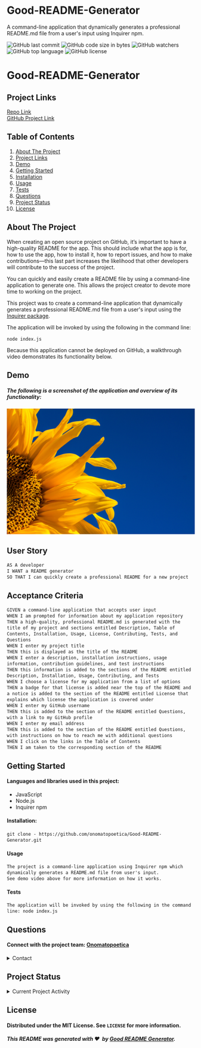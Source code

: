 # Good-README-Generator 
A command-line application that dynamically generates a professional README.md file from a user's input using Inquirer npm. 

![GitHub last commit](https://img.shields.io/github/last-commit/onomatopoetica/Good-README-Generator)  ![GitHub code size in bytes](https://img.shields.io/github/languages/code-size/onomatopoetica/Good-README-Generator)  ![GitHub watchers](https://img.shields.io/github/watchers/onomatopoetica/Good-README-Generator?label=Watch&style=social)  ![GitHub top language](https://img.shields.io/github/languages/top/onomatopoetica/Good-README-Generator)  ![GitHub license](https://img.shields.io/badge/license-MIT-blueviolet) <br> 

# Good-README-Generator <br>
    
## Project Links
[Repo Link](https://github.com/onomatopoetica/Good-README-Generator) <br>
[GitHub Project Link](https://onomatopoetica.github.io/Good-README-Generator/)    
    
## Table of Contents
1. [About The Project](#About-The-Project)
1. [Project Links](#Project-Links)
1. [Demo](#Demo)
1. [Getting Started](#Getting-Started)
1. [Installation](#Installation)
1. [Usage](#Usage)
1. [Tests](#Tests)
1. [Questions](#Questions)
1. [Project Status](#Project-Status)
1. [License](#License)
    
## About The Project <br>

When creating an open source project on GitHub, it’s important to have a high-quality README for the app. This should include what the app is for, how to use the app, how to install it, how to report issues, and how to make contributions&mdash;this last part increases the likelihood that other developers will contribute to the success of the project. 

You can quickly and easily create a README file by using a command-line application to generate one. This allows the project creator to devote more time to working on the project.

This project was to create a command-line application that dynamically generates a professional README.md file from a user's input using the [Inquirer package](https://www.npmjs.com/package/inquirer). 

The application will be invoked by using the following in the command line:

```
node index.js
```
Because this application cannot be deployed on GitHub, a walkthrough video demonstrates its functionality below. 

## Demo
    
##### The following is a screenshot of the application and overview of its functionality: <br>
    
![Screenshot](https://github.com/onomatopoetica/work-day-scheduler/blob/main/assets/sunflower.png) 
    
## User Story
```
AS A developer
I WANT a README generator
SO THAT I can quickly create a professional README for a new project
```

## Acceptance Criteria

```
GIVEN a command-line application that accepts user input
WHEN I am prompted for information about my application repository
THEN a high-quality, professional README.md is generated with the title of my project and sections entitled Description, Table of Contents, Installation, Usage, License, Contributing, Tests, and Questions
WHEN I enter my project title
THEN this is displayed as the title of the README
WHEN I enter a description, installation instructions, usage information, contribution guidelines, and test instructions
THEN this information is added to the sections of the README entitled Description, Installation, Usage, Contributing, and Tests
WHEN I choose a license for my application from a list of options
THEN a badge for that license is added near the top of the README and a notice is added to the section of the README entitled License that explains which license the application is covered under
WHEN I enter my GitHub username
THEN this is added to the section of the README entitled Questions, with a link to my GitHub profile
WHEN I enter my email address
THEN this is added to the section of the README entitled Questions, with instructions on how to reach me with additional questions
WHEN I click on the links in the Table of Contents
THEN I am taken to the corresponding section of the README
```

## Getting Started
    
#### Languages and libraries used in this project:
* JavaScript 
* Node.js
* Inquirer npm
    
#### Installation: 
```  
git clone - https://github.com/onomatopoetica/Good-README-Generator.git
```
#### Usage 
```
The project is a command-line application using Inquirer npm which dynamically generates a README.md file from user's input. 
See demo video above for more information on how it works.
```
#### Tests
```
The application will be invoked by using the following in the command line: node index.js
```    
## Questions 
   #### Connect with the project team: [Onomatopoetica](https://github.com/onomatopoetica)
   
<details>
    <summary>Contact</summary>
    jendotb@gmail.com
</details>

## Project Status
<details>
    <summary>Current Project Activity</summary>
    Active
</details>
    
## License
#### Distributed under the MIT License. See `LICENSE` for more information.

##### This README was generated with :hearts: &nbsp;by [Good README Generator](https://github.com/onomatopoetica/Good-README-Generator).
